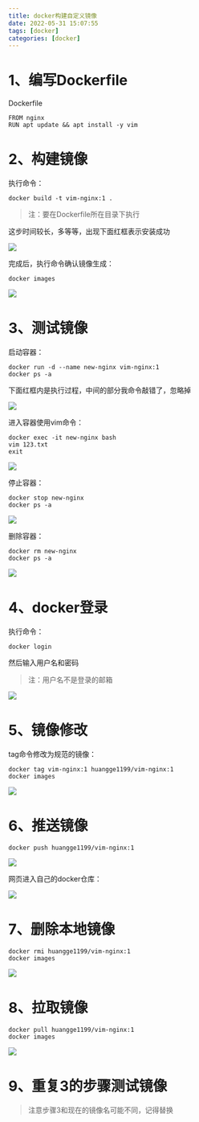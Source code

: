 ```yaml
---
title: docker构建自定义镜像
date: 2022-05-31 15:07:55
tags: [docker]
categories: [docker]
---
```


# 1、编写Dockerfile

Dockerfile

```
FROM nginx
RUN apt update && apt install -y vim
```

# 2、构建镜像

执行命令：

```shell
docker build -t vim-nginx:1 .
```

> 注：要在Dockerfile所在目录下执行

这步时间较长，多等等，出现下面红框表示安装成功

![](2022-05-31-16-21-41-image.png)

完成后，执行命令确认镜像生成：

```shell
docker images
```

![](2022-05-31-16-28-07-image.png)

# 3、测试镜像

启动容器：

```shell
docker run -d --name new-nginx vim-nginx:1
docker ps -a
```

下面红框内是执行过程，中间的部分我命令敲错了，忽略掉

![](2022-05-31-16-32-54-image.png)

进入容器使用vim命令：

```shell
docker exec -it new-nginx bash
vim 123.txt
exit
```

![](2022-05-31-17-08-23-image.png)

停止容器：

```shell
docker stop new-nginx
docker ps -a
```

![](2022-05-31-17-11-22-image.png)

删除容器：

```shell
docker rm new-nginx
docker ps -a
```

![](2022-05-31-17-12-17-image.png)

# 4、docker登录

执行命令：

```shell
docker login
```

然后输入用户名和密码

> 注：用户名不是登录的邮箱

![](2022-05-31-17-22-07-image.png)

# 5、镜像修改

tag命令修改为规范的镜像：

```shell
docker tag vim-nginx:1 huangge1199/vim-nginx:1
docker images
```

![](2022-05-31-17-30-38-image.png)

# 6、推送镜像

```shell
docker push huangge1199/vim-nginx:1
```

![](2022-06-01-08-37-12-image.png)

网页进入自己的docker仓库：

![](2022-06-01-08-38-34-image.png)

# 7、删除本地镜像

```shell
docker rmi huangge1199/vim-nginx:1
docker images
```

![](2022-06-01-08-39-28-image.png)

# 8、拉取镜像

```shell
docker pull huangge1199/vim-nginx:1
docker images
```

![](2022-06-01-08-42-46-image.png) 

# 9、重复3的步骤测试镜像

> 注意步骤3和现在的镜像名可能不同，记得替换
